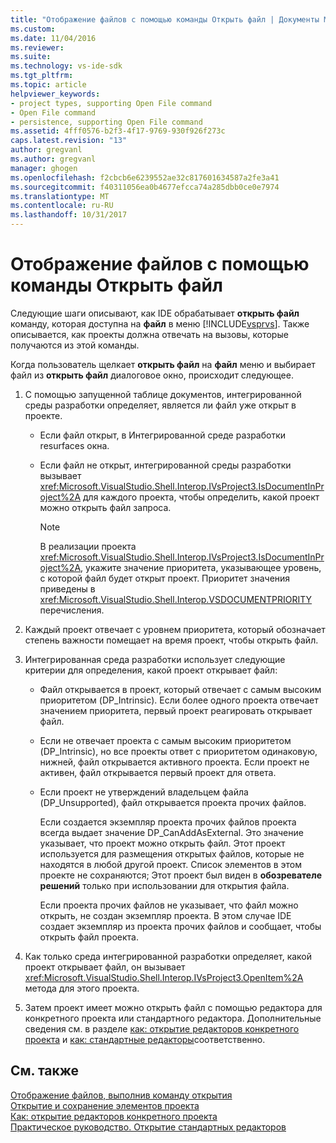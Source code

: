 ```yaml
---
title: "Отображение файлов с помощью команды Открыть файл | Документы Microsoft"
ms.custom: 
ms.date: 11/04/2016
ms.reviewer: 
ms.suite: 
ms.technology: vs-ide-sdk
ms.tgt_pltfrm: 
ms.topic: article
helpviewer_keywords:
- project types, supporting Open File command
- Open File command
- persistence, supporting Open File command
ms.assetid: 4fff0576-b2f3-4f17-9769-930f926f273c
caps.latest.revision: "13"
author: gregvanl
ms.author: gregvanl
manager: ghogen
ms.openlocfilehash: f2cbcb6e6239552ae32c817601634587a2fe3a41
ms.sourcegitcommit: f40311056ea0b4677efcca74a285dbb0ce0e7974
ms.translationtype: MT
ms.contentlocale: ru-RU
ms.lasthandoff: 10/31/2017
---
```

# <a name="displaying-files-by-using-the-open-file-command"></a>Отображение файлов с помощью команды Открыть файл
Следующие шаги описывают, как IDE обрабатывает **открыть файл** команду, которая доступна на **файл** в меню [!INCLUDE[vsprvs](../../code-quality/includes/vsprvs_md.md)]. Также описывается, как проекты должна отвечать на вызовы, которые получаются из этой команды.  
  
 Когда пользователь щелкает **открыть файл** на **файл** меню и выбирает файл из **открыть файл** диалоговое окно, происходит следующее.  
  
1.  С помощью запущенной таблице документов, интегрированной среды разработки определяет, является ли файл уже открыт в проекте.  
  
    -   Если файл открыт, в Интегрированной среде разработки resurfaces окна.  
  
    -   Если файл не открыт, интегрированной среды разработки вызывает <xref:Microsoft.VisualStudio.Shell.Interop.IVsProject3.IsDocumentInProject%2A> для каждого проекта, чтобы определить, какой проект можно открыть файл запроса.  
  
        > [!NOTE]
        >  В реализации проекта <xref:Microsoft.VisualStudio.Shell.Interop.IVsProject3.IsDocumentInProject%2A>, укажите значение приоритета, указывающее уровень, с которой файл будет открыт проект. Приоритет значения приведены в <xref:Microsoft.VisualStudio.Shell.Interop.VSDOCUMENTPRIORITY> перечисления.  
  
2.  Каждый проект отвечает с уровнем приоритета, который обозначает степень важности помещает на время проект, чтобы открыть файл.  
  
3.  Интегрированная среда разработки использует следующие критерии для определения, какой проект открывает файл:  
  
    -   Файл открывается в проект, который отвечает с самым высоким приоритетом (DP_Intrinsic). Если более одного проекта отвечает значением приоритета, первый проект реагировать открывает файл.  
  
    -   Если не отвечает проекта с самым высоким приоритетом (DP_Intrinsic), но все проекты ответ с приоритетом одинаковую, нижней, файл открывается активного проекта. Если проект не активен, файл открывается первый проект для ответа.  
  
    -   Если проект не утверждений владельцем файла (DP_Unsupported), файл открывается проекта прочих файлов.  
  
         Если создается экземпляр проекта прочих файлов проекта всегда выдает значение DP_CanAddAsExternal. Это значение указывает, что проект можно открыть файл. Этот проект используется для размещения открытых файлов, которые не находятся в любой другой проект. Список элементов в этом проекте не сохраняются; Этот проект был виден в **обозревателе решений** только при использовании для открытия файла.  
  
         Если проекта прочих файлов не указывает, что файл можно открыть, не создан экземпляр проекта. В этом случае IDE создает экземпляр из проекта прочих файлов и сообщает, чтобы открыть файл проекта.  
  
4.  Как только среда интегрированной разработки определяет, какой проект открывает файл, он вызывает <xref:Microsoft.VisualStudio.Shell.Interop.IVsProject3.OpenItem%2A> метода для этого проекта.  
  
5.  Затем проект имеет можно открыть файл с помощью редактора для конкретного проекта или стандартного редактора. Дополнительные сведения см. в разделе [как: открытие редакторов конкретного проекта](../../extensibility/how-to-open-project-specific-editors.md) и [как: стандартные редакторы](../../extensibility/how-to-open-standard-editors.md)соответственно.  
  
## <a name="see-also"></a>См. также  
 [Отображение файлов, выполнив команду открытия](../../extensibility/internals/displaying-files-by-using-the-open-with-command.md)   
 [Открытие и сохранение элементов проекта](../../extensibility/internals/opening-and-saving-project-items.md)   
 [Как: открытие редакторов конкретного проекта](../../extensibility/how-to-open-project-specific-editors.md)   
 [Практическое руководство. Открытие стандартных редакторов](../../extensibility/how-to-open-standard-editors.md)